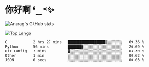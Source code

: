 # 你好啊 ❛‿˂✨

![Anurag's GitHub stats](https://github-readme-stats.vercel.app/api?username=ZombieFly&count_private=true&show_icons=true)

[![Top Langs](https://github-readme-stats.vercel.app/api/top-langs/?username=ZombieFly&layout=compact&count_private=true&hide=Ruby,makefile)](https://github.com/anuraghazra/github-readme-stats)

<!--START_SECTION:waka-->

```txt
C            2 hrs 27 mins   █████████████████▒░░░░░░░   69.36 %
Python       56 mins         ██████▓░░░░░░░░░░░░░░░░░░   26.69 %
Git Config   7 mins          ▓░░░░░░░░░░░░░░░░░░░░░░░░   03.30 %
Other        1 min           ░░░░░░░░░░░░░░░░░░░░░░░░░   00.62 %
JSON         0 secs          ░░░░░░░░░░░░░░░░░░░░░░░░░   00.03 %
```

<!--END_SECTION:waka-->
